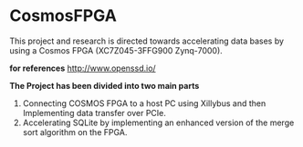 # CosmosFPGA
This project and research is directed towards accelerating data bases by using a Cosmos FPGA (XC7Z045-3FFG900 Zynq-7000).

__for references__ http://www.openssd.io/


__The Project has been divided into two main parts__
1) Connecting COSMOS FPGA to a host PC using Xillybus and then Implementing data transfer over PCIe.
2) Accelerating SQLite by implementing an enhanced version of the merge sort algorithm on the FPGA.


